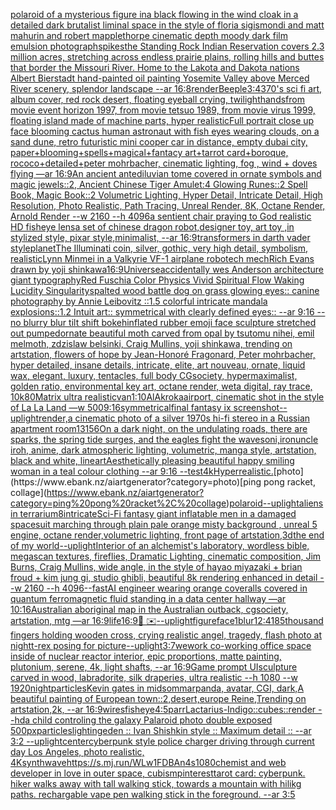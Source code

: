 [polaroid of a mysterious figure ina black flowing in the wind cloak in a detailed dark brutalist liminal space in the style of floria sigismondi and matt mahurin and robert mapplethorpe cinematic depth moody dark film emulsion photograph](https://www.ebank.nz/aiartgenerator?category=polaroid%20of%20a%20mysterious%20figure%20ina%20black%20flowing%20in%20the%20wind%20cloak%20in%20a%20detailed%20dark%20brutalist%20liminal%20space%20in%20the%20style%20of%20floria%20sigismondi%20and%20matt%20mahurin%20and%20robert%20mapplethorpe%20cinematic%20depth%20moody%20dark%20film%20emulsion%20photograph)[spikes](https://www.ebank.nz/aiartgenerator?category=spikes)[the Standing Rock Indian Reservation covers 2.3 million acres, stretching across endless prairie plains, rolling hills and buttes that border the Missouri River. Home to the Lakota and Dakota nations Albert Bierstadt hand-painted oil painting Yosemite Valley above Merced River scenery, splendor landscape --ar 16:8](https://www.ebank.nz/aiartgenerator?category=the%20Standing%20Rock%20Indian%20Reservation%20covers%202.3%20million%20acres%2C%20stretching%20across%20endless%20prairie%20plains%2C%20rolling%20hills%20and%20buttes%20that%20border%20the%20Missouri%20River.%20Home%20to%20the%20Lakota%20and%20Dakota%20nations%20Albert%20Bierstadt%20hand-painted%20oil%20painting%20Yosemite%20Valley%20above%20Merced%20River%20scenery%2C%20splendor%20landscape%20--ar%2016%3A8)[render](https://www.ebank.nz/aiartgenerator?category=render)[Beeple](https://www.ebank.nz/aiartgenerator?category=Beeple)[3:4](https://www.ebank.nz/aiartgenerator?category=3%3A4)[3](https://www.ebank.nz/aiartgenerator?category=3)[70's sci fi art, album cover, red rock desert, floating eyeball crying, twilight](https://www.ebank.nz/aiartgenerator?category=70%27s%20sci%20fi%20art%2C%20album%20cover%2C%20red%20rock%20desert%2C%20floating%20eyeball%20crying%2C%20twilight)[hands](https://www.ebank.nz/aiartgenerator?category=hands)[from movie event horizon 1997, from movie tetsuo 1989, from movie virus 1999, floating island made of machine parts, hyper realistic](https://www.ebank.nz/aiartgenerator?category=from%20movie%20event%20horizon%201997%2C%20from%20movie%20tetsuo%201989%2C%20from%20movie%20virus%201999%2C%20floating%20island%20made%20of%20machine%20parts%2C%20hyper%20realistic)[Full portrait close up face blooming cactus human astronaut with fish eyes wearing clouds, on a sand dune, retro futuristic mini cooper car in distance, empty dubai city, paper+blooming+spells+magical+fantacy art+tarrot card+boroque, rococo+detailed+peter mohrbacher, cinematic lighting, fog , wind + doves flying —ar 16:9](https://www.ebank.nz/aiartgenerator?category=Full%20portrait%20close%20up%20face%20blooming%20cactus%20human%20astronaut%20with%20fish%20eyes%20wearing%20clouds%2C%20on%20a%20sand%20dune%2C%20retro%20futuristic%20mini%20cooper%20car%20in%20distance%2C%20empty%20dubai%20city%2C%20paper%2Bblooming%2Bspells%2Bmagical%2Bfantacy%20art%2Btarrot%20card%2Bboroque%2C%20rococo%2Bdetailed%2Bpeter%20mohrbacher%2C%20cinematic%20lighting%2C%20fog%20%2C%20wind%20%2B%20doves%20flying%20%E2%80%94ar%2016%3A9)[An ancient antediluvian tome covered in ornate symbols and magic jewels::2, Ancient Chinese Tiger Amulet:4 Glowing Runes::2 Spell Book, Magic Book::2 Volumetric Lighting, Hyper Detail, Intricate Detail, High Resolution, Photo Realistic, Path Tracing, Unreal Render, 8K, Octane Render, Arnold Render --w 2160 --h 4096](https://www.ebank.nz/aiartgenerator?category=An%20ancient%20antediluvian%20tome%20covered%20in%20ornate%20symbols%20and%20magic%20jewels%3A%3A2%2C%20Ancient%20Chinese%20Tiger%20Amulet%3A4%20Glowing%20Runes%3A%3A2%20Spell%20Book%2C%20Magic%20Book%3A%3A2%20Volumetric%20Lighting%2C%20Hyper%20Detail%2C%20Intricate%20Detail%2C%20High%20Resolution%2C%20Photo%20Realistic%2C%20Path%20Tracing%2C%20Unreal%20Render%2C%208K%2C%20Octane%20Render%2C%20Arnold%20Render%20--w%202160%20--h%204096)[a sentient chair praying to God realistic HD fisheye lens](https://www.ebank.nz/aiartgenerator?category=a%20sentient%20chair%20praying%20to%20God%20realistic%20HD%20fisheye%20lens)[a set of chinese dragon robot,designer toy, art toy ,in stylized style, pixar style,minimalist, --ar 16:9](https://www.ebank.nz/aiartgenerator?category=a%20set%20of%20chinese%20dragon%20robot%2Cdesigner%20toy%2C%20art%20toy%20%2Cin%20stylized%20style%2C%20pixar%20style%2Cminimalist%2C%20--ar%2016%3A9)[transformers in darth vader style](https://www.ebank.nz/aiartgenerator?category=transformers%20in%20darth%20vader%20style)[planet](https://www.ebank.nz/aiartgenerator?category=planet)[The Illuminati coin, silver, gothic, very high detail, symbolism, realistic](https://www.ebank.nz/aiartgenerator?category=The%20Illuminati%20coin%2C%20silver%2C%20gothic%2C%20very%20high%20detail%2C%20symbolism%2C%20realistic)[Lynn Minmei in a Valkyrie VF-1 airplane robotech mech](https://www.ebank.nz/aiartgenerator?category=Lynn%20Minmei%20in%20a%20Valkyrie%20VF-1%20airplane%20robotech%20mech)[Rich Evans drawn by yoji shinkawa](https://www.ebank.nz/aiartgenerator?category=Rich%20Evans%20drawn%20by%20yoji%20shinkawa)[16:9](https://www.ebank.nz/aiartgenerator?category=16%3A9)[Universe](https://www.ebank.nz/aiartgenerator?category=Universe)[accidentally wes Anderson architecture giant  typography](https://www.ebank.nz/aiartgenerator?category=accidentally%20wes%20Anderson%20architecture%20giant%20%20typography)[Red Fuschia Color Physics Vivid Spiritual Flow Waking Lucidity Singularity](https://www.ebank.nz/aiartgenerator?category=Red%20Fuschia%20Color%20Physics%20Vivid%20Spiritual%20Flow%20Waking%20Lucidity%20Singularity)[spalted wood battle dog on grass glowing eyes:: canine photography by Annie Leibovitz ::1.5 colorful intricate mandala explosions::1.2 Intuit art:: symmetrical with clearly defined eyes:: --ar 9:16 --no blurry blur tilt shift bokeh](https://www.ebank.nz/aiartgenerator?category=spalted%20wood%20battle%20dog%20on%20grass%20glowing%20eyes%3A%3A%20canine%20photography%20by%20Annie%20Leibovitz%20%3A%3A1.5%20colorful%20intricate%20mandala%20explosions%3A%3A1.2%20Intuit%20art%3A%3A%20symmetrical%20with%20clearly%20defined%20eyes%3A%3A%20--ar%209%3A16%20--no%20blurry%20blur%20tilt%20shift%20bokeh)[inflated rubber emoji face sculpture stretched out pumped](https://www.ebank.nz/aiartgenerator?category=inflated%20rubber%20emoji%20face%20sculpture%20stretched%20out%20pumped)[ornate beautiful moth carved from opal by tsutomu nihei, emil melmoth, zdzislaw belsinki, Craig Mullins, yoji shinkawa, trending on artstation, flowers of hope by Jean-Honoré Fragonard, Peter mohrbacher, hyper detailed, insane details, intricate, elite, art nouveau, ornate, liquid wax, elegant, luxury, tentacles, full body CGsociety, hypermaximalist, golden ratio, environmental key art, octane render, weta digital, ray trace, 10k](https://www.ebank.nz/aiartgenerator?category=ornate%20beautiful%20moth%20carved%20from%20opal%20by%20tsutomu%20nihei%2C%20emil%20melmoth%2C%20zdzislaw%20belsinki%2C%20Craig%20Mullins%2C%20yoji%20shinkawa%2C%20trending%20on%20artstation%2C%20flowers%20of%20hope%20by%20Jean-Honor%C3%A9%20Fragonard%2C%20Peter%20mohrbacher%2C%20hyper%20detailed%2C%20insane%20details%2C%20intricate%2C%20elite%2C%20art%20nouveau%2C%20ornate%2C%20liquid%20wax%2C%20elegant%2C%20luxury%2C%20tentacles%2C%20full%20body%20CGsociety%2C%20hypermaximalist%2C%20golden%20ratio%2C%20environmental%20key%20art%2C%20octane%20render%2C%20weta%20digital%2C%20ray%20trace%2C%2010k)[80](https://www.ebank.nz/aiartgenerator?category=80)[Matrix ultra realistic](https://www.ebank.nz/aiartgenerator?category=Matrix%20ultra%20realistic)[van](https://www.ebank.nz/aiartgenerator?category=van)[1:10](https://www.ebank.nz/aiartgenerator?category=1%3A10)[AlAkroka](https://www.ebank.nz/aiartgenerator?category=AlAkroka)[airport, cinematic shot in the style of La La Land —w 500](https://www.ebank.nz/aiartgenerator?category=airport%2C%20cinematic%20shot%20in%20the%20style%20of%20La%20La%20Land%20%E2%80%94w%20500)[9:16](https://www.ebank.nz/aiartgenerator?category=9%3A16)[symmetrical](https://www.ebank.nz/aiartgenerator?category=symmetrical)[final fantasy ix screenshot](https://www.ebank.nz/aiartgenerator?category=final%20fantasy%20ix%20screenshot)[--uplight](https://www.ebank.nz/aiartgenerator?category=--uplight)[render,](https://www.ebank.nz/aiartgenerator?category=render%2C)[a cinematic photo of a silver 1970s hi-fi stereo in a Russian apartment room](https://www.ebank.nz/aiartgenerator?category=a%20cinematic%20photo%20of%20a%20silver%201970s%20hi-fi%20stereo%20in%20a%20Russian%20apartment%20room)[13156](https://www.ebank.nz/aiartgenerator?category=13156)[On a dark night, on the undulating roads, there are sparks, the spring tide surges, and the eagles fight the waves](https://www.ebank.nz/aiartgenerator?category=On%20a%20dark%20night%2C%20on%20the%20undulating%20roads%2C%20there%20are%20sparks%2C%20the%20spring%20tide%20surges%2C%20and%20the%20eagles%20fight%20the%20waves)[oni,iron](https://www.ebank.nz/aiartgenerator?category=oni%2Ciron)[uncle iroh, anime, dark atmospheric lighting, volumetric, manga style, artstation, black and white, lineart](https://www.ebank.nz/aiartgenerator?category=uncle%20iroh%2C%20anime%2C%20dark%20atmospheric%20lighting%2C%20volumetric%2C%20manga%20style%2C%20artstation%2C%20black%20and%20white%2C%20lineart)[Aesthetically pleasing beautiful happy smiling woman in a teal colour clothing --ar 9:16 --test](https://www.ebank.nz/aiartgenerator?category=Aesthetically%20pleasing%20beautiful%20happy%20smiling%20woman%20in%20a%20teal%20colour%20clothing%20--ar%209%3A16%20--test)[4k](https://www.ebank.nz/aiartgenerator?category=4k)[Hyperrealistic.](https://www.ebank.nz/aiartgenerator?category=Hyperrealistic.)[photo](https://www.ebank.nz/aiartgenerator?category=photo)[ping pong racket, collage](https://www.ebank.nz/aiartgenerator?category=ping%20pong%20racket%2C%20collage)[polaroid](https://www.ebank.nz/aiartgenerator?category=polaroid)[--uplight](https://www.ebank.nz/aiartgenerator?category=--uplight)[aliens in terrarium](https://www.ebank.nz/aiartgenerator?category=aliens%20in%20terrarium)[8](https://www.ebank.nz/aiartgenerator?category=8)[intricate](https://www.ebank.nz/aiartgenerator?category=intricate)[Sci-Fi fantasy giant inflatable men in a damaged spacesuit marching through plain pale orange misty background , unreal 5 engine, octane render,volumetric lighting, front page of artstation,3d](https://www.ebank.nz/aiartgenerator?category=Sci-Fi%20fantasy%20giant%20inflatable%20men%20in%20a%20damaged%20spacesuit%20marching%20through%20plain%20pale%20orange%20misty%20background%20%2C%20unreal%205%20engine%2C%20octane%20render%2Cvolumetric%20lighting%2C%20front%20page%20of%20artstation%2C3d)[the end of my world](https://www.ebank.nz/aiartgenerator?category=the%20end%20of%20my%20world)[--uplight](https://www.ebank.nz/aiartgenerator?category=--uplight)[Interior of an alchemist's laboratory, wordless bible, megascan textures, fireflies, Dramatic Lighting, cinematic composition, Jim Burns, Craig Mullins, wide angle, in the style of hayao miyazaki + brian froud + kim jung gi, studio ghibli, beautiful 8k rendering enhanced in detail --w 2160  --h 4096](https://www.ebank.nz/aiartgenerator?category=Interior%20of%20an%20alchemist%27s%20laboratory%2C%20wordless%20bible%2C%20megascan%20textures%2C%20fireflies%2C%20Dramatic%20Lighting%2C%20cinematic%20composition%2C%20Jim%20Burns%2C%20Craig%20Mullins%2C%20wide%20angle%2C%20in%20the%20style%20of%20hayao%20miyazaki%20%2B%20brian%20froud%20%2B%20kim%20jung%20gi%2C%20studio%20ghibli%2C%20beautiful%208k%20rendering%20enhanced%20in%20detail%20--w%202160%20%20--h%204096)[--fast](https://www.ebank.nz/aiartgenerator?category=--fast)[AI engineer wearing orange coveralls covered in quantum ferromagnetic fluid standing in a data center hallway —ar 10:16](https://www.ebank.nz/aiartgenerator?category=AI%20engineer%20wearing%20orange%20coveralls%20covered%20in%20quantum%20ferromagnetic%20fluid%20standing%20in%20a%20data%20center%20hallway%20%E2%80%94ar%2010%3A16)[Australian aboriginal map in the Australian outback, cgsociety, artstation, mtg —ar 16:9](https://www.ebank.nz/aiartgenerator?category=Australian%20aboriginal%20map%20in%20the%20Australian%20outback%2C%20cgsociety%2C%20artstation%2C%20mtg%20%E2%80%94ar%2016%3A9)[life](https://www.ebank.nz/aiartgenerator?category=life)[16:9](https://www.ebank.nz/aiartgenerator?category=16%3A9)[🤡 ✉️](https://www.ebank.nz/aiartgenerator?category=%F0%9F%A4%A1%20%E2%9C%89%EF%B8%8F)[--uplight](https://www.ebank.nz/aiartgenerator?category=--uplight)[figure](https://www.ebank.nz/aiartgenerator?category=figure)[face](https://www.ebank.nz/aiartgenerator?category=face)[1](https://www.ebank.nz/aiartgenerator?category=1)[](https://www.ebank.nz/aiartgenerator?category=)[blur](https://www.ebank.nz/aiartgenerator?category=blur)[12:41](https://www.ebank.nz/aiartgenerator?category=12%3A41)[85](https://www.ebank.nz/aiartgenerator?category=85)[thousand fingers holding wooden cross, crying realistic angel, tragedy, flash photo at night](https://www.ebank.nz/aiartgenerator?category=thousand%20fingers%20holding%20wooden%20cross%2C%20crying%20realistic%20angel%2C%20tragedy%2C%20flash%20photo%20at%20night)[t-rex posing for picture](https://www.ebank.nz/aiartgenerator?category=t-rex%20posing%20for%20picture)[--uplight](https://www.ebank.nz/aiartgenerator?category=--uplight)[3:7](https://www.ebank.nz/aiartgenerator?category=3%3A7)[wework co-working office space inside of nuclear reactor interior, epic proportions, matte painting, plutonium, serene, 4k, light shafts, --ar 16:9](https://www.ebank.nz/aiartgenerator?category=wework%20co-working%20office%20space%20inside%20of%20nuclear%20reactor%20interior%2C%20epic%20proportions%2C%20matte%20painting%2C%20plutonium%2C%20serene%2C%204k%2C%20light%20shafts%2C%20--ar%2016%3A9)[Game prompt UI](https://www.ebank.nz/aiartgenerator?category=Game%20prompt%20UI)[sculpture carved in wood, labradorite, silk draperies, ultra realistic --h 1080 --w 1920](https://www.ebank.nz/aiartgenerator?category=sculpture%20carved%20in%20wood%2C%20labradorite%2C%20silk%20draperies%2C%20ultra%20realistic%20--h%201080%20--w%201920)[night](https://www.ebank.nz/aiartgenerator?category=night)[particles](https://www.ebank.nz/aiartgenerator?category=particles)[Kevin gates in midsommar](https://www.ebank.nz/aiartgenerator?category=Kevin%20gates%20in%20midsommar)[panda, avatar, CGI, dark,](https://www.ebank.nz/aiartgenerator?category=panda%2C%20avatar%2C%20CGI%2C%20dark%2C)[A beautiful painting of European town::2,desert,europe Reine,Trending on artstation,2k, --ar 16:9](https://www.ebank.nz/aiartgenerator?category=A%20beautiful%20painting%20of%20European%20town%3A%3A2%2Cdesert%2Ceurope%20Reine%2CTrending%20on%20artstation%2C2k%2C%20--ar%2016%3A9)[wires](https://www.ebank.nz/aiartgenerator?category=wires)[fisheye](https://www.ebank.nz/aiartgenerator?category=fisheye)[4:5](https://www.ebank.nz/aiartgenerator?category=4%3A5)[parr](https://www.ebank.nz/aiartgenerator?category=parr)[Lactarius-Indigo::cubes::render --hd](https://www.ebank.nz/aiartgenerator?category=Lactarius-Indigo%3A%3Acubes%3A%3Arender%20--hd)[a child controling the galaxy Palaroid photo double exposed 500px](https://www.ebank.nz/aiartgenerator?category=a%20child%20controling%20the%20galaxy%20Palaroid%20photo%20double%20exposed%20500px)[particles](https://www.ebank.nz/aiartgenerator?category=particles)[lighting](https://www.ebank.nz/aiartgenerator?category=lighting)[](https://www.ebank.nz/aiartgenerator?category=)[eden :: Ivan Shishkin style :: Maximum detail :: --ar 3:2 --uplight](https://www.ebank.nz/aiartgenerator?category=eden%20%3A%3A%20Ivan%20Shishkin%20style%20%3A%3A%20Maximum%20detail%20%3A%3A%20--ar%203%3A2%20--uplight)[center](https://www.ebank.nz/aiartgenerator?category=center)[cyberpunk style police charger driving through current day Los Angeles, photo realistic, 4K](https://www.ebank.nz/aiartgenerator?category=cyberpunk%20style%20police%20charger%20driving%20through%20current%20day%20Los%20Angeles%2C%20photo%20realistic%2C%204K)[synthwave](https://www.ebank.nz/aiartgenerator?category=synthwave)[<https://s.mj.run/WLw1FDBAn4s>](https://www.ebank.nz/aiartgenerator?category=%3Chttps%3A//s.mj.run/WLw1FDBAn4s%3E)[1080](https://www.ebank.nz/aiartgenerator?category=1080)[chemist and web developer in love in outer space, cubism](https://www.ebank.nz/aiartgenerator?category=chemist%20and%20web%20developer%20in%20love%20in%20outer%20space%2C%20cubism)[pinterest](https://www.ebank.nz/aiartgenerator?category=pinterest)[tarot card: cyberpunk. hiker walks away with tall walking stick, towards a mountain with hilikg paths. rechargable vape pen walking stick in the foreground. --ar 3:5](https://www.ebank.nz/aiartgenerator?category=tarot%20card%3A%20cyberpunk.%20hiker%20walks%20away%20with%20tall%20walking%20stick%2C%20towards%20a%20mountain%20with%20hilikg%20paths.%20rechargable%20vape%20pen%20walking%20stick%20in%20the%20foreground.%20--ar%203%3A5)